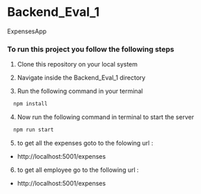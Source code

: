 # Backend_Eval_1
ExpensesApp

### To run this project you follow the following steps
1. Clone this repository on your local system

2. Navigate inside the Backend_Eval_1 directory

3. Run the following command in your terminal
```js
  npm install
```

4. Now  run the following command in terminal to start the server
```js
  npm run start
```

5. to get all the expenses goto to the folowing url : 
  - http://localhost:5001/expenses

6. to get all employee go to the following url :
 - http://localhost:5001/expenses
